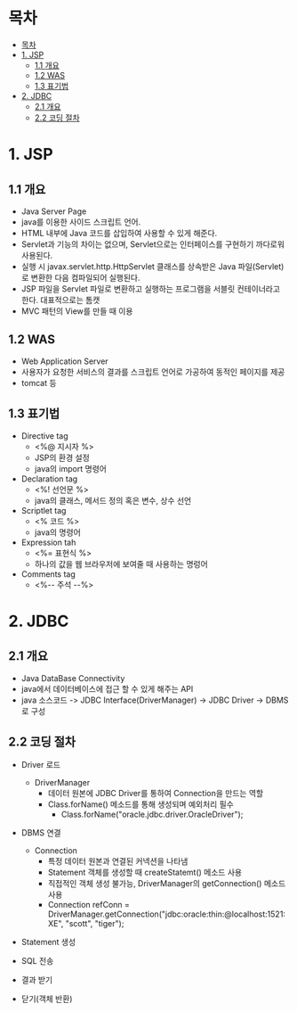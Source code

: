 # 목차
<!-- TOC -->

- [목차](#목차)
- [1. JSP](#1-jsp)
  - [1.1 개요](#11-개요)
  - [1.2 WAS](#12-was)
  - [1.3 표기법](#13-표기법)
- [2. JDBC](#2-jdbc)
  - [2.1 개요](#21-개요)
  - [2.2 코딩 절차](#22-코딩-절차)

<!-- /TOC -->
# 1. JSP

## 1.1 개요
* Java Server Page
* java를 이용한 사이드 스크립트 언어.
* HTML 내부에 Java 코드를 삽입하여 사용할 수 있게 해준다.
* Servlet과 기능의 차이는 없으며, Servlet으로는 인터페이스를 구현하기 까다로워 사용된다.
* 실행 시 javax.servlet.http.HttpServlet 클래스를 상속받은 Java 파일(Servlet)로 변환한 다음 컴파일되어 실행된다.
* JSP 파일을 Servlet 파일로 변환하고 실행하는 프로그램을 서블릿 컨테이너라고 한다. 대표적으로는 톰캣
* MVC 패턴의 View를 만들 때 이용
## 1.2 WAS
* Web Application Server
* 사용자가 요청한 서비스의 결과를 스크립트 언어로 가공하여 동적인 페이지를 제공
* tomcat 등
## 1.3 표기법
* Directive tag
  * <%@ 지시자 %>
  * JSP의 환경 설정
  * java의 import 명령어
* Declaration tag
  * <%! 선언문 %>
  * java의 클래스, 메서드 정의 혹은 변수, 상수 선언
* Scriptlet tag
  * <% 코드 %>
  * java의 명령어
* Expression tah
  * <%= 표현식 %>
  * 하나의 값을 웹 브라우저에 보여줄 때 사용하는 명렁어
* Comments tag
  * <%-- 주석 --%>
# 2. JDBC

## 2.1 개요
* Java DataBase Connectivity
* java에서 데이터베이스에 접근 할 수 있게 해주는 API
* java 소스코드 -> JDBC Interface(DriverManager) -> JDBC Driver -> DBMS 로 구성

## 2.2 코딩 절차
* Driver 로드
  * DriverManager
    * 데이터 원본에 JDBC Driver를 통하여 Connection을 만드는 역할
    * Class.forName() 메소드를 통해 생성되며 예외처리 필수
      * Class.forName("oracle.jdbc.driver.OracleDriver");
    
* DBMS 연결
  * Connection
      * 특정 데이터 원본과 연결된 커넥션을 나타냄
      * Statement 객체를 생성할 때 createStatemt() 메소드 사용
      * 직접적인 객체 생성 불가능, DriverManager의 getConnection() 메소드 사용
      * Connection refConn = DriverManager.getConnection("jdbc:oracle:thin:@localhost:1521:XE", "scott", "tiger");
* Statement 생성
* SQL 전송
* 결과 받기
* 닫기(객체 반환)